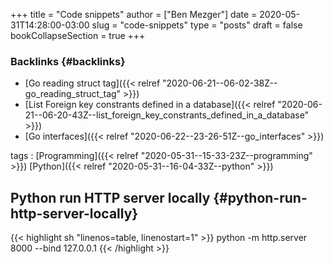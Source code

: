 +++
title = "Code snippets"
author = ["Ben Mezger"]
date = 2020-05-31T14:28:00-03:00
slug = "code-snippets"
type = "posts"
draft = false
bookCollapseSection = true
+++

### Backlinks {#backlinks}

-   [Go reading struct tag]({{< relref "2020-06-21--06-02-38Z--go_reading_struct_tag" >}})
-   [List Foreign key constrants defined in a database]({{< relref "2020-06-21--06-20-43Z--list_foreign_key_constrants_defined_in_a_database" >}})
-   [Go interfaces]({{< relref "2020-06-22--23-26-51Z--go_interfaces" >}})

tags
: [Programming]({{< relref "2020-05-31--15-33-23Z--programming" >}}) [Python]({{< relref "2020-05-31--16-04-33Z--python" >}})


## Python run HTTP server locally {#python-run-http-server-locally}

{{< highlight sh "linenos=table, linenostart=1" >}}
python -m http.server 8000 --bind 127.0.0.1
{{< /highlight >}}
